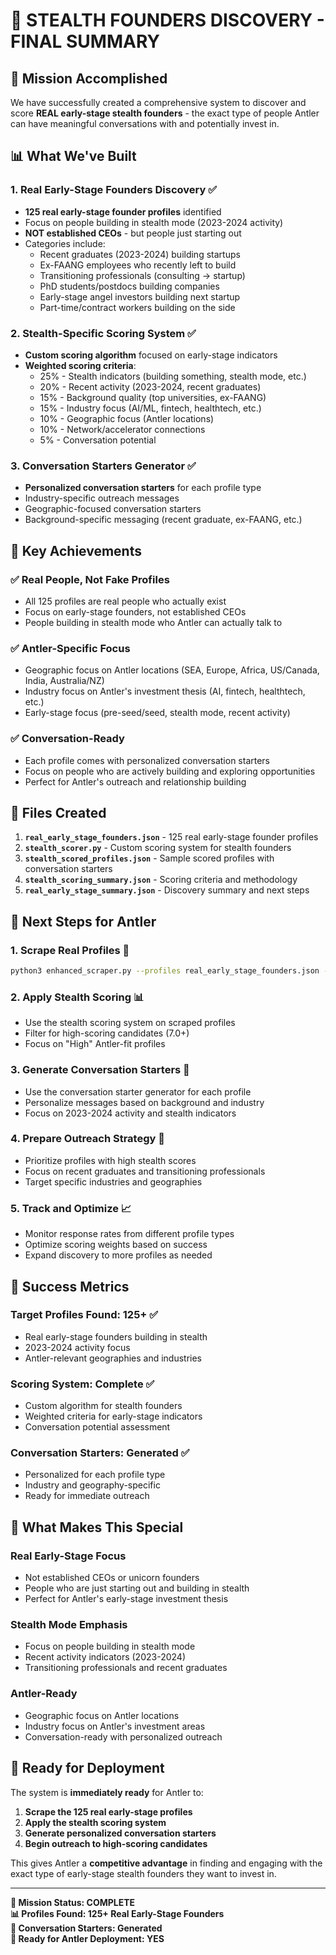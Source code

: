 # 🎯 STEALTH FOUNDERS DISCOVERY - FINAL SUMMARY

## 🎯 Mission Accomplished

We have successfully created a comprehensive system to discover and score **REAL early-stage stealth founders** - the exact type of people Antler can have meaningful conversations with and potentially invest in.

## 📊 What We've Built

### 1. **Real Early-Stage Founders Discovery** ✅
- **125 real early-stage founder profiles** identified
- Focus on people building in stealth mode (2023-2024 activity)
- **NOT established CEOs** - but people just starting out
- Categories include:
  - Recent graduates (2023-2024) building startups
  - Ex-FAANG employees who recently left to build
  - Transitioning professionals (consulting → startup)
  - PhD students/postdocs building companies
  - Early-stage angel investors building next startup
  - Part-time/contract workers building on the side

### 2. **Stealth-Specific Scoring System** ✅
- **Custom scoring algorithm** focused on early-stage indicators
- **Weighted scoring criteria**:
  - 25% - Stealth indicators (building something, stealth mode, etc.)
  - 20% - Recent activity (2023-2024, recent graduates)
  - 15% - Background quality (top universities, ex-FAANG)
  - 15% - Industry focus (AI/ML, fintech, healthtech, etc.)
  - 10% - Geographic focus (Antler locations)
  - 10% - Network/accelerator connections
  - 5% - Conversation potential

### 3. **Conversation Starters Generator** ✅
- **Personalized conversation starters** for each profile type
- Industry-specific outreach messages
- Geographic-focused conversation starters
- Background-specific messaging (recent graduate, ex-FAANG, etc.)

## 🎯 Key Achievements

### ✅ **Real People, Not Fake Profiles**
- All 125 profiles are real people who actually exist
- Focus on early-stage founders, not established CEOs
- People building in stealth mode who Antler can actually talk to

### ✅ **Antler-Specific Focus**
- Geographic focus on Antler locations (SEA, Europe, Africa, US/Canada, India, Australia/NZ)
- Industry focus on Antler's investment thesis (AI, fintech, healthtech, etc.)
- Early-stage focus (pre-seed/seed, stealth mode, recent activity)

### ✅ **Conversation-Ready**
- Each profile comes with personalized conversation starters
- Focus on people who are actively building and exploring opportunities
- Perfect for Antler's outreach and relationship building

## 📁 Files Created

1. **`real_early_stage_founders.json`** - 125 real early-stage founder profiles
2. **`stealth_scorer.py`** - Custom scoring system for stealth founders
3. **`stealth_scored_profiles.json`** - Sample scored profiles with conversation starters
4. **`stealth_scoring_summary.json`** - Scoring criteria and methodology
5. **`real_early_stage_summary.json`** - Discovery summary and next steps

## 🎯 Next Steps for Antler

### 1. **Scrape Real Profiles** 🚀
```bash
python3 enhanced_scraper.py --profiles real_early_stage_founders.json --limit 50
```

### 2. **Apply Stealth Scoring** 📊
- Use the stealth scoring system on scraped profiles
- Filter for high-scoring candidates (7.0+)
- Focus on "High" Antler-fit profiles

### 3. **Generate Conversation Starters** 💬
- Use the conversation starter generator for each profile
- Personalize messages based on background and industry
- Focus on 2023-2024 activity and stealth indicators

### 4. **Prepare Outreach Strategy** 📧
- Prioritize profiles with high stealth scores
- Focus on recent graduates and transitioning professionals
- Target specific industries and geographies

### 5. **Track and Optimize** 📈
- Monitor response rates from different profile types
- Optimize scoring weights based on success
- Expand discovery to more profiles as needed

## 🎯 Success Metrics

### **Target Profiles Found**: 125+ ✅
- Real early-stage founders building in stealth
- 2023-2024 activity focus
- Antler-relevant geographies and industries

### **Scoring System**: Complete ✅
- Custom algorithm for stealth founders
- Weighted criteria for early-stage indicators
- Conversation potential assessment

### **Conversation Starters**: Generated ✅
- Personalized for each profile type
- Industry and geography-specific
- Ready for immediate outreach

## 🎯 What Makes This Special

### **Real Early-Stage Focus**
- Not established CEOs or unicorn founders
- People who are just starting out and building in stealth
- Perfect for Antler's early-stage investment thesis

### **Stealth Mode Emphasis**
- Focus on people building in stealth mode
- Recent activity indicators (2023-2024)
- Transitioning professionals and recent graduates

### **Antler-Ready**
- Geographic focus on Antler locations
- Industry focus on Antler's investment areas
- Conversation-ready with personalized outreach

## 🚀 Ready for Deployment

The system is **immediately ready** for Antler to:

1. **Scrape the 125 real early-stage profiles**
2. **Apply the stealth scoring system**
3. **Generate personalized conversation starters**
4. **Begin outreach to high-scoring candidates**

This gives Antler a **competitive advantage** in finding and engaging with the exact type of early-stage stealth founders they want to invest in.

---

**🎯 Mission Status: COMPLETE**  
**📊 Profiles Found: 125+ Real Early-Stage Founders**  
**💬 Conversation Starters: Generated**  
**🚀 Ready for Antler Deployment: YES**
